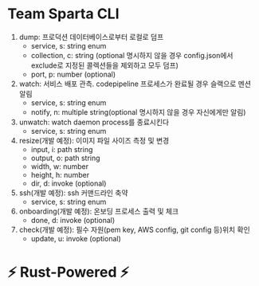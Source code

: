 # Team Sparta CLI

1. dump: 프로덕션 데이터베이스로부터 로컬로 덤프
   - service, s: string enum
   - collection, c: string (optional 명시하지 않을 경우 config.json에서 exclude로 지정된 콜렉션들을 제외하고 모두 덤프)
   - port, p: number (optional)
2. watch: 서비스 배포 관측. codepipeline 프로세스가 완료될 경우 슬랙으로 멘션 알림
   - service, s: string enum
   - notify, n: multiple string(optional 명시하지 않을 경우 자신에게만 알림)
3. unwatch: watch daemon process를 종료시킨다
   - service, s: string enum
4. resize(개발 예정): 이미지 파일 사이즈 측정 및 변경
   - input, i: path string
   - output, o: path string
   - width, w: number
   - height, h: number
   - dir, d: invoke (optional)
5. ssh(개발 예정): ssh 커맨드라인 축약
   - service, s: string enum
6. onboarding(개발 예정): 온보딩 프로세스 출력 및 체크
   - done, d: invoke (optional)
7. check(개발 예정): 필수 자원(pem key, AWS config, git config 등)위치 확인
   - update, u: invoke (optional)

# ⚡️ Rust-Powered ⚡️
